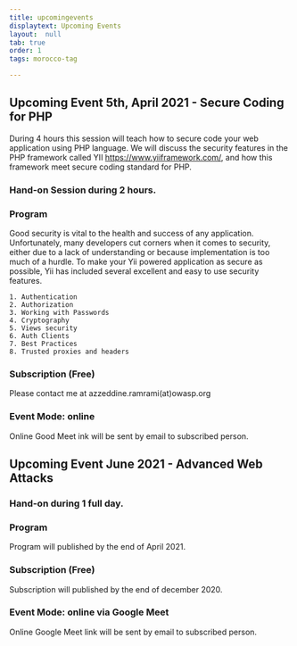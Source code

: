 ```yaml
---
title: upcomingevents
displaytext: Upcoming Events
layout:  null
tab: true
order: 1
tags: morocco-tag

---
```

## Upcoming Event 5th, April 2021 - Secure Coding for PHP

During 4 hours this session will teach how to secure code your web application using PHP language.
We will discuss the security features in the PHP framework called YII https://www.yiiframework.com/, and how this framework meet secure coding standard for PHP.

### Hand-on Session during 2 hours.

### Program

Good security is vital to the health and success of any application. Unfortunately, many developers cut corners when it comes to security, either due to a lack of understanding or because implementation is too much of a hurdle. To make your Yii powered application as secure as possible, Yii has included several excellent and easy to use security features.

    1. Authentication
    2. Authorization
    3. Working with Passwords
    4. Cryptography
    5. Views security
    6. Auth Clients
    7. Best Practices
    8. Trusted proxies and headers


### Subscription (Free)

Please contact me at azzeddine.ramrami(at)owasp.org

### Event Mode: online

Online Good Meet ink will be sent by email to subscribed person.

## Upcoming Event June 2021 - Advanced Web Attacks

### Hand-on during 1 full day.

### Program

Program will published by the end of April 2021.

### Subscription (Free)

Subscription will published by the end of december 2020.

### Event Mode: online via Google Meet

Online Google Meet link will be sent by email to subscribed person.
